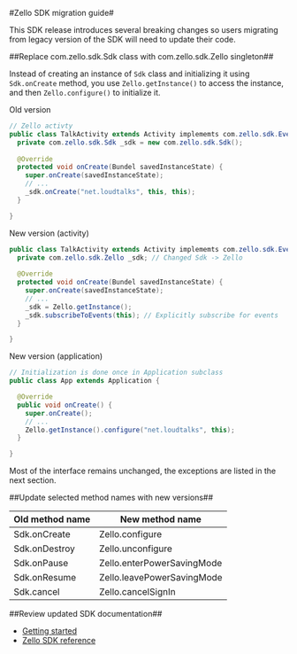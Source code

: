 #Zello SDK migration guide#

This SDK release introduces several breaking changes so users migrating from legacy version of the SDK will need to update their code. 

##Replace com.zello.sdk.Sdk class with com.zello.sdk.Zello singleton##

Instead of creating an instance of `Sdk` class and initializing it using `Sdk.onCreate` method, you use `Zello.getInstance()` to access the instance, and then `Zello.configure()` to initialize it. 

Old version
```java
// Zello activty
public class TalkActivity extends Activity implememts com.zello.sdk.Events {
  private com.zello.sdk.Sdk _sdk = new com.zello.sdk.Sdk();
  
  @Override
  protected void onCreate(Bundel savedInstanceState) {
    super.onCreate(savedInstanceState);
    // ...
    _sdk.onCreate("net.loudtalks", this, this);
  }

}
```

New version (activity)
```java
public class TalkActivity extends Activity implememts com.zello.sdk.Events {
  private com.zello.sdk.Zello _sdk; // Changed Sdk -> Zello
  
  @Override
  protected void onCreate(Bundel savedInstanceState) {
    super.onCreate(savedInstanceState);
    // ...
    _sdk = Zello.getInstance();
    _sdk.subscribeToEvents(this); // Explicitly subscribe for events
  }

}
```

New version (application)
```java
// Initialization is done once in Application subclass
public class App extends Application {

  @Override
  public void onCreate() {
    super.onCreate();
    // ...
    Zello.getInstance().configure("net.loudtalks", this);
  }

}

```

Most of the interface remains unchanged, the exceptions are listed in the next section.

##Update selected method names with new versions##

Old method name | New method name
----------------|----------------
Sdk.onCreate    | Zello.configure
Sdk.onDestroy   | Zello.unconfigure
Sdk.onPause     | Zello.enterPowerSavingMode
Sdk.onResume    | Zello.leavePowerSavingMode
Sdk.cancel      | Zello.cancelSignIn

##Review updated SDK documentation##

* [Getting started](https://github.com/zelloptt/zello-android-client-sdk/blob/master/README.md)
* [Zello SDK reference](http://zelloptt.github.io/zello-android-client-sdk/zello-sdk-documentation/)

